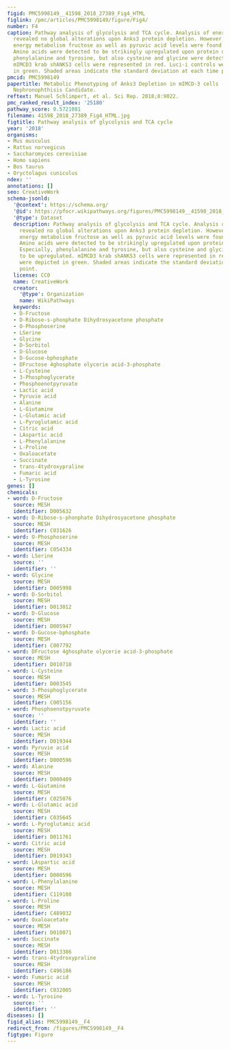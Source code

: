 ```yaml
---
figid: PMC5998149__41598_2018_27389_Fig4_HTML
figlink: /pmc/articles/PMC5998149/figure/Fig4/
number: F4
caption: Pathway analysis of glycolysis and TCA cycle. Analysis of energy metabolites
  revealed no global alterations upon Anks3 protein depletion. However, within the
  energy metabolism fructose as well as pyruvic acid levels were found to be reduced.
  Amino acids were detected to be strikingly upregulated upon protein depletion. Especially,
  phenylalanine and tyrosine, but also cysteine and glycine were detected to be upregulated.
  mIMCD3 krab shANKS3 cells were represented in red. Luci-i controls were depicted
  in green. Shaded areas indicate the standard deviation at each time point.
pmcid: PMC5998149
papertitle: Metabolic Phenotyping of Anks3 Depletion in mIMCD-3 cells - a Putative
  Nephronophthisis Candidate.
reftext: Manuel Schlimpert, et al. Sci Rep. 2018;8:9022.
pmc_ranked_result_index: '25180'
pathway_score: 0.5721081
filename: 41598_2018_27389_Fig4_HTML.jpg
figtitle: Pathway analysis of glycolysis and TCA cycle
year: '2018'
organisms:
- Mus musculus
- Rattus norvegicus
- Saccharomyces cerevisiae
- Homo sapiens
- Bos taurus
- Oryctolagus cuniculus
ndex: ''
annotations: []
seo: CreativeWork
schema-jsonld:
  '@context': https://schema.org/
  '@id': https://pfocr.wikipathways.org/figures/PMC5998149__41598_2018_27389_Fig4_HTML.html
  '@type': Dataset
  description: Pathway analysis of glycolysis and TCA cycle. Analysis of energy metabolites
    revealed no global alterations upon Anks3 protein depletion. However, within the
    energy metabolism fructose as well as pyruvic acid levels were found to be reduced.
    Amino acids were detected to be strikingly upregulated upon protein depletion.
    Especially, phenylalanine and tyrosine, but also cysteine and glycine were detected
    to be upregulated. mIMCD3 krab shANKS3 cells were represented in red. Luci-i controls
    were depicted in green. Shaded areas indicate the standard deviation at each time
    point.
  license: CC0
  name: CreativeWork
  creator:
    '@type': Organization
    name: WikiPathways
  keywords:
  - D-Fructose
  - D-Ribose-s-phonphate Dihydrosyacetone phosphate
  - O-Phosphoserine
  - LSerine
  - Glycine
  - D-Sorbitol
  - D-Glucose
  - D-Gucose-bphosphate
  - DFructose 4ghosphate olycerie acid-3-phosphate
  - L-Cysteine
  - 3-Phosphoglycerate
  - Phosphoenotpyruvate
  - Lactic acid
  - Pyruvie acid
  - Alanine
  - L-Giutamine
  - L-Glutamic acid
  - L-Pyroglutamic acid
  - Citric acid
  - LAspartic acid
  - L-Phenylalanine
  - L-Proline
  - Oxaloacetate
  - Succinate
  - trans-4tydroxypraline
  - Fumaric acid
  - L-Tyrosine
genes: []
chemicals:
- word: D-Fructose
  source: MESH
  identifier: D005632
- word: D-Ribose-s-phonphate Dihydrosyacetone phosphate
  source: MESH
  identifier: C031626
- word: O-Phosphoserine
  source: MESH
  identifier: C054334
- word: LSerine
  source: ''
  identifier: ''
- word: Glycine
  source: MESH
  identifier: D005998
- word: D-Sorbitol
  source: MESH
  identifier: D013012
- word: D-Glucose
  source: MESH
  identifier: D005947
- word: D-Gucose-bphosphate
  source: MESH
  identifier: C007792
- word: DFructose 4ghosphate olycerie acid-3-phosphate
  source: MESH
  identifier: D010710
- word: L-Cysteine
  source: MESH
  identifier: D003545
- word: 3-Phosphoglycerate
  source: MESH
  identifier: C005156
- word: Phosphoenotpyruvate
  source: ''
  identifier: ''
- word: Lactic acid
  source: MESH
  identifier: D019344
- word: Pyruvie acid
  source: MESH
  identifier: D000596
- word: Alanine
  source: MESH
  identifier: D000409
- word: L-Giutamine
  source: MESH
  identifier: C025076
- word: L-Glutamic acid
  source: MESH
  identifier: C035645
- word: L-Pyroglutamic acid
  source: MESH
  identifier: D011761
- word: Citric acid
  source: MESH
  identifier: D019343
- word: LAspartic acid
  source: MESH
  identifier: D000596
- word: L-Phenylalanine
  source: MESH
  identifier: C119108
- word: L-Proline
  source: MESH
  identifier: C489032
- word: Oxaloacetate
  source: MESH
  identifier: D010071
- word: Succinate
  source: MESH
  identifier: D013386
- word: trans-4tydroxypraline
  source: MESH
  identifier: C496186
- word: Fumaric acid
  source: MESH
  identifier: C032005
- word: L-Tyrosine
  source: ''
  identifier: ''
diseases: []
figid_alias: PMC5998149__F4
redirect_from: /figures/PMC5998149__F4
figtype: Figure
---
```

